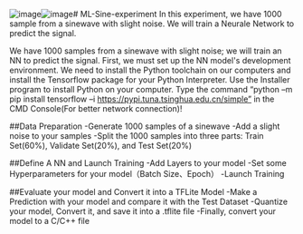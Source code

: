 ![image](https://github.com/user-attachments/assets/b68a5270-48b2-421a-8c15-196171945396)![image](https://github.com/user-attachments/assets/1f87b5a5-06ef-4c23-8010-0c9b05f2843d)# ML-Sine-experiment
In this experiment, we have 1000 sample from a sinewave with slight noise. We will train a Neurale Network to predict the signal.

We have 1000 samples from a sinewave with slight noise; 
we will train an NN to predict the signal.
First, we must set up the NN model's development environment.
We need to install the Python toolchain on our computers and install the Tensorflow package for your Python Interpreter. 
Use the Installer program to install Python on your computer.
Type the command 
“python –m pip install tensorflow –i https://pypi.tuna.tsinghua.edu.cn/simple”
in the CMD Console(For better network connection)!

##Data Preparation
-Generate 1000 samples of a sinewave
-Add a slight noise to your samples
-Split the 1000 samples into three parts: Train Set(60%), Validate Set(20%), and Test Set(20%)


##Define A NN and Launch Training
-Add Layers to your model
-Set some Hyperparameters for your model（Batch Size、Epoch）
-Launch Training

##Evaluate your model and Convert it into a TFLite Model
-Make a Prediction with your model and compare it with the Test Dataset
-Quantize your model, Convert it, and save it into a .tflite file
-Finally, convert your model to a C/C++ file


